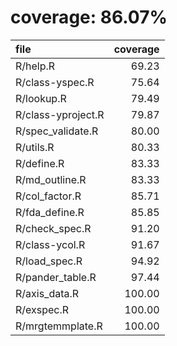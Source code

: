# coverage: 86.07%

|file               | coverage|
|:------------------|--------:|
|R/help.R           |    69.23|
|R/class-yspec.R    |    75.64|
|R/lookup.R         |    79.49|
|R/class-yproject.R |    79.87|
|R/spec_validate.R  |    80.00|
|R/utils.R          |    80.33|
|R/define.R         |    83.33|
|R/md_outline.R     |    83.33|
|R/col_factor.R     |    85.71|
|R/fda_define.R     |    85.85|
|R/check_spec.R     |    91.20|
|R/class-ycol.R     |    91.67|
|R/load_spec.R      |    94.92|
|R/pander_table.R   |    97.44|
|R/axis_data.R      |   100.00|
|R/exspec.R         |   100.00|
|R/mrgtemmplate.R   |   100.00|
